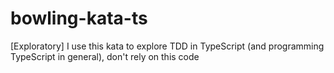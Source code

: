 # bowling-kata-ts
[Exploratory] I use this kata to explore TDD in TypeScript (and programming TypeScript in general), don't rely on this code
